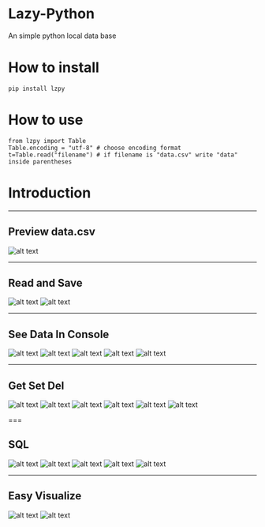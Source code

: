 # Lazy-Python
An simple python local data base

# How to install

```
pip install lzpy
```

# How to use

```
from lzpy import Table
Table.encoding = "utf-8" # choose encoding format
t=Table.read("filename") # if filename is "data.csv" write "data" inside parentheses
```

# Introduction
***
## Preview data.csv
![alt text](https://raw.githubusercontent.com/moenova/Lazy-Python/master/imgs/data.png)

***
## Read and Save
![alt text](https://raw.githubusercontent.com/moenova/Lazy-Python/master/imgs/read.png)
![alt text](https://raw.githubusercontent.com/moenova/Lazy-Python/master/imgs/save.png)

***
## See Data In Console
![alt text](https://raw.githubusercontent.com/moenova/Lazy-Python/master/imgs/see1.png)
![alt text](https://raw.githubusercontent.com/moenova/Lazy-Python/master/imgs/see2.png)
![alt text](https://raw.githubusercontent.com/moenova/Lazy-Python/master/imgs/see3.png)
![alt text](https://raw.githubusercontent.com/moenova/Lazy-Python/master/imgs/see4.png)
![alt text](https://raw.githubusercontent.com/moenova/Lazy-Python/master/imgs/see5.png)
***

## Get Set Del
![alt text](https://raw.githubusercontent.com/moenova/Lazy-Python/master/imgs/access1.png)
![alt text](https://raw.githubusercontent.com/moenova/Lazy-Python/master/imgs/access2.png)
![alt text](https://raw.githubusercontent.com/moenova/Lazy-Python/master/imgs/access3.png)
![alt text](https://raw.githubusercontent.com/moenova/Lazy-Python/master/imgs/access4.png)
![alt text](https://raw.githubusercontent.com/moenova/Lazy-Python/master/imgs/access5.png)
![alt text](https://raw.githubusercontent.com/moenova/Lazy-Python/master/imgs/access6.png)

===

## SQL
![alt text](https://raw.githubusercontent.com/moenova/Lazy-Python/master/imgs/sql1.png)
![alt text](https://raw.githubusercontent.com/moenova/Lazy-Python/master/imgs/sql2.png)
![alt text](https://raw.githubusercontent.com/moenova/Lazy-Python/master/imgs/sql3.png)
![alt text](https://raw.githubusercontent.com/moenova/Lazy-Python/master/imgs/sql4.png)
![alt text](https://raw.githubusercontent.com/moenova/Lazy-Python/master/imgs/sql5.png)

***
## Easy Visualize
![alt text](https://raw.githubusercontent.com/moenova/Lazy-Python/master/imgs/code_of_visualize.png)
![alt text](https://raw.githubusercontent.com/moenova/Lazy-Python/master/imgs/visualize.jpg)
